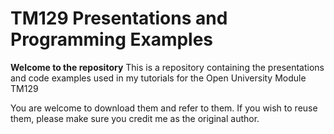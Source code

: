 # TM129 Presentations and Programming Examples
**Welcome to the repository**
This is a repository containing the presentations and code examples used in my tutorials for the Open University Module TM129

You are welcome to download them and refer to them. If you wish to reuse them, please make sure you credit me as the original author.
